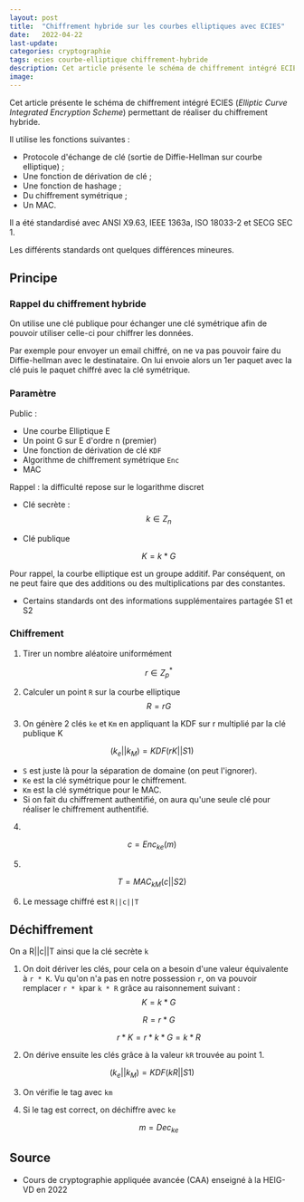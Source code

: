 ```yaml
---
layout: post
title:  "Chiffrement hybride sur les courbes elliptiques avec ECIES"
date:   2022-04-22
last-update: 
categories: cryptographie 
tags: ecies courbe-elliptique chiffrement-hybride
description: Cet article présente le schéma de chiffrement intégré ECIES (Elliptic Curve Integrated Encryption Scheme) permettant de réaliser du chiffrement hybride.
image:
---
```


Cet article présente le schéma de chiffrement intégré ECIES (*Elliptic Curve Integrated Encryption Scheme*) permettant de réaliser du chiffrement hybride.

Il utilise les fonctions suivantes :

- Protocole d'échange de clé (sortie de Diffie-Hellman sur courbe elliptique) ;
- Une fonction de dérivation de clé ;
- Une fonction de hashage ;
- Du chiffrement symétrique ;
- Un MAC.

Il a été standardisé avec ANSI X9.63, IEEE 1363a, ISO 18033-2 et SECG SEC 1.

Les différents standards ont quelques différences mineures.

## Principe

### Rappel du chiffrement hybride 

On utilise une clé publique pour échanger une clé symétrique afin de pouvoir utiliser celle-ci pour chiffrer les données.

Par exemple pour envoyer un email chiffré, on ne va pas pouvoir faire du Diffie-hellman avec le destinataire. On lui envoie alors un 1er paquet avec la clé puis le paquet chiffré avec la clé symétrique.

### Paramètre

Public :

- Une courbe Elliptique E
- Un point G sur E d'ordre n (premier)
- Une fonction de dérivation de clé `KDF`
- Algorithme de chiffrement symétrique `Enc`
- MAC

Rappel : la difficulté repose sur le logarithme discret

- Clé secrète :
  $$
  k ∈ Z_n
  $$

- Clé publique

   $$
K = k * G
   $$

Pour rappel, la courbe elliptique est un groupe additif. Par conséquent, on ne peut faire que des additions ou des multiplications par des constantes.

- Certains standards ont des informations supplémentaires partagée S1 et S2

### Chiffrement

1. Tirer un nombre aléatoire uniformément

   $$
r ∈ Z^*_p
   $$

2. Calculer  un point `R` sur la courbe elliptique
   $$
   R = rG
   $$

3. On génère 2 clés `ke` et `Km` en appliquant la KDF sur r multiplié par la clé publique K


$$
(k_e  || k_M) = KDF(rK||S1)
$$

- `S` est juste là pour la séparation de domaine (on peut l'ignorer).
- `Ke` est la clé symétrique pour le chiffrement. 
- `Km` est la clé symétrique pour le MAC.
- Si on fait du chiffrement authentifié, on aura qu'une seule clé pour réaliser le chiffrement authentifié.

4. 

   $$
c = Enc_{ke}(m)
   $$

5. 

   $$
T = MAC_{kM}(c || S2)
   $$

6. Le message chiffré est `R||c||T`



## Déchiffrement

On a R||c||T  ainsi que la clé secrète `k`

1. On doit dériver les clés, pour cela on a besoin d'une valeur équivalente à  `r * K`. Vu qu'on n'a pas en notre possession `r`, on va pouvoir remplacer `r * k`par `k * R` grâce au raisonnement suivant :
   $$
   K = k * G
   $$

   $$
   R = r * G
   $$

   $$
   r * K = r * k * G = k * R
   $$

   

2. On dérive ensuite les clés grâce à la valeur `kR` trouvée au point 1.


$$
(k_e  || k_M) = KDF(kR||S1)
$$


3. On vérifie le tag avec `km`
4. Si le tag est correct, on déchiffre avec `ke`

   $$
m = Dec_{ke} 
   $$



## Source

- Cours de cryptographie appliquée avancée (CAA) enseigné à la HEIG-VD en 2022
